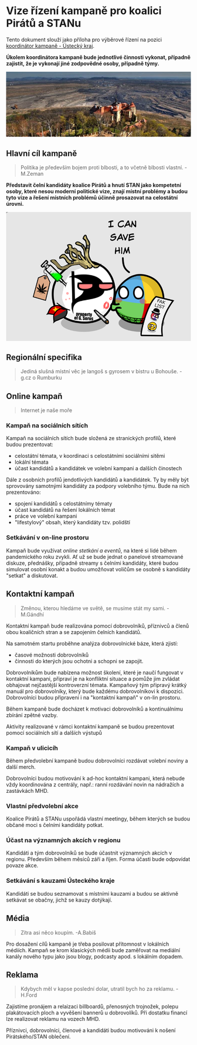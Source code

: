 # Vize řízení kampaně pro koalici Pirátů a STANu

Tento dokument slouží jako příloha pro výběrové řízení na pozici [koordinátor kampaně - Ústecký kraj](https://forum.pirati.cz/viewtopic.php?f=572&t=57049).

**Úkolem koordinátora kampaně bude jednotlivé činnosti vykonat, případně zajistit, že je vykonají jiné zodpovědné osoby, případně týmy.**

![Zámek Jezeří](jezerizamek.jpg)
## Hlavní cíl kampaně
>Politika je především bojem proti blbosti, a to včetně blbosti vlastní. -M.Zeman

**Představit čelní kandidáty koalice Pirátů a hnutí STAN jako kompetetní osoby, které nesou moderní politické vize, znají místní problémy a budou tyto vize a řešení místních problémů účinně prosazovat na celostátní úrovni.**


![Koalice Pirátů a STANu](piratiball.png)

## Regionální specifika
> Jediná slušná místní věc je langoš s gyrosem v bistru u Bohouše. -g.cz o Rumburku


## Online kampaň
> Internet je naše moře

### Kampaň na sociálních sítích
Kampaň na sociálních sítích bude složená ze stranických profilů, které budou prezentovat:
  - celostátní témata, v koordinaci s celostátními sociálními sitěmi
  - lokální témata
  - účast kandidátů a kandidátek ve volební kampani a dalších činostech

Dále z osobních profilů jendotlivých kandidátů a kandidátek. Ty by měly být sprovovány samotnými kandidáty za podpory volebního týmu. Bude na nich prezentováno:
  - spojení kandidátů s celostátnímy tématy
  - účast kandidátů na řešení lokálních témat
  - práce ve volební kampani
  - "lifestylový" obsah, který kandidáty tzv. polidští

### Setkávání v on-line prostoru

Kampaň bude využívat *online stetkání a eventů*, na které si lidé během pandemického roku zvykli. Ať už se bude jednat o panelové streamované diskuze, přednášky, případně streamy s čelními kandidáty, které budou simulovat osobní konakt a budou umožňovat voličům se osobně s kandidáty "setkat" a diskutovat.


## Kontaktní kampaň
>Změnou, kterou hledáme ve světě, se musíme stát my sami. -M.Gándhí

Kontaktní kampaň bude realizována pomocí dobrovolníků, příznivců a členů obou koaličních stran a se zapojením čelních kandidátů.

Na samotném startu proběhne analýza dobrovolnické báze, která zjistí:
 - časové možnosti dobrovolníků
 - činnosti do kterých jsou ochotni a schopni se zapojit.

Dobrovolníkům bude nabízena možnost školení, které je naučí fungovat v kontaktní kampani, připraví je na konfliktní situace a pomůže jim zvládat obhajovat nejčastější kontroverzní témata. Kampaňový tým připravý krátký manuál pro dobrovolníky, který bude každému dobrovolníkovi k dispozici. Dobrovolníci budou připraveni i na "kontaktní kampaň" v on-lin prostoru. 

Během kampaně bude docházet k motivaci dobrovolníků a kontinuálnímu zbírání zpětné vazby.

Aktivity realizované v rámci kontaktní kampaně se budou prezentovat pomocí sociálních sítí a dalších výstupů


### Kampaň v ulicicíh 
Během předvolební kampaně budou dobrovolníci rozdávat volební noviny a další merch.

Dobrovolníci budou motivování k ad-hoc kontaktní kampani, která nebude vždy koordinována z centrály, např.: ranní rozdávání novin na nádražích a zastávkách MHD.

### Vlastní předvolební akce
Koalice Pirátů a STANu uspořádá vlastní meetingy, během kterých se budou občané moci s čelními kandidáty potkat.


### Účast na významných akcích v regionu
Kandidáti a tým dobrovolníků se bude účastnit významných akcích v regionu. Především během měsíců září a říjen. Forma účasti bude odpovídat povaze akce.

### Setkávání s kauzami Ústeckého kraje
Kandidáti se budou seznamovat s místními kauzami a budou se aktivně setkávat se obačny, jichž se kauzy dotýkají. 



## Média
> Zítra asi něco koupím. -A.Babiš

Pro dosažení cílů kampaně je třeba posilovat přítomnost v lokálních médiích. Kampaň se krom klasických médii bude zaměřovat na mediální kanály nového typu jako jsou blogy, podcasty apod. s lokálním dopadem.


## Reklama
>Kdybych měl v kapse poslední dolar, utratil bych ho za reklamu. -H.Ford

Zajistíme pronájem a relaizaci billboardů, přenosných trojnožek, polepu plakátovacích ploch a vyvěšení bannerů u dobrovolíků. Při dostatku financí lze realizovat reklamu na vozech MHD.

Příznivci, dobrovolníci, členové a kandidáti budou motivováni k nošení Pirátského/STAN oblečení.
